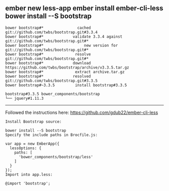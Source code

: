 ember new less-app
ember install ember-cli-less
bower install --S bootstrap
-------------------
	bower bootstrap#*               cached git://github.com/twbs/bootstrap.git#3.3.4
	bower bootstrap#*             validate 3.3.4 against git://github.com/twbs/bootstrap.git#*
	bower bootstrap#*                  new version for git://github.com/twbs/bootstrap.git#*
	bower bootstrap#*              resolve git://github.com/twbs/bootstrap.git#*
	bower bootstrap#*             download https://github.com/twbs/bootstrap/archive/v3.3.5.tar.gz
	bower bootstrap#*              extract archive.tar.gz
	bower bootstrap#*             resolved git://github.com/twbs/bootstrap.git#3.3.5
	bower bootstrap#~3.3.5         install bootstrap#3.3.5

	bootstrap#3.3.5 bower_components/bootstrap
	└── jquery#1.11.3
--------------------
Followed the instructions here: https://github.com/gdub22/ember-cli-less


	Install Bootstrap source:

	bower install --S bootstrap
	Specify the include paths in Brocfile.js:

	var app = new EmberApp({
	  lessOptions: {
	    paths: [
	      'bower_components/bootstrap/less'
	    ]
	  }
	});
	Import into app.less:

	@import 'bootstrap';

